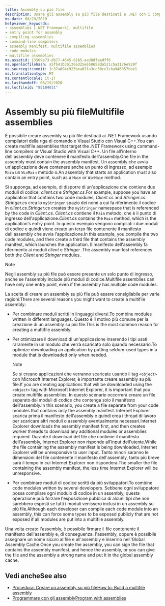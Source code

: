 ```yaml
---
title: Assembly su più file
description: Usare gli assembly su più file destinati a .NET con i compilatori della riga di comando o Visual Studio con Visual C++. Un file nell'assembly deve conservare il manifesto dell'assembly.
ms.date: 08/20/2019
helpviewer_keywords:
- assemblies [.NET Framework], multifile
- entry point for assembly
- compiling assemblies
- command-line compilers
- assembly manifest, multifile assemblies
- code modules
- multifile assemblies
ms.assetid: 13509e73-db77-4645-8165-aad8dfaedff6
ms.openlocfilehash: a5fb41b3b136a325e6b8658da521cba3176e929f
ms.sourcegitcommit: 1c37a894c923bea021a3cc38ce7cba946357bbe1
ms.translationtype: MT
ms.contentlocale: it-IT
ms.lasthandoff: 06/19/2020
ms.locfileid: "85104631"
---
```

# <a name="multifile-assemblies"></a><span data-ttu-id="e4463-104">Assembly su più file</span><span class="sxs-lookup"><span data-stu-id="e4463-104">Multifile assemblies</span></span>

<span data-ttu-id="e4463-105">È possibile creare assembly su più file destinati ai .NET Framework usando compilatori della riga di comando o Visual Studio con Visual C++.</span><span class="sxs-lookup"><span data-stu-id="e4463-105">You can create multifile assemblies that target the .NET Framework using command-line compilers or Visual Studio with Visual C++.</span></span> <span data-ttu-id="e4463-106">Un file all'interno dell'assembly deve contenere il manifesto dell'assembly.</span><span class="sxs-lookup"><span data-stu-id="e4463-106">One file in the assembly must contain the assembly manifest.</span></span> <span data-ttu-id="e4463-107">Un assembly che avvia un'applicazione deve contenere anche un punto di ingresso, ad esempio `Main` un `WinMain` metodo o.</span><span class="sxs-lookup"><span data-stu-id="e4463-107">An assembly that starts an application must also contain an entry point, such as a `Main` or `WinMain` method.</span></span>

<span data-ttu-id="e4463-108">Si supponga, ad esempio, di disporre di un'applicazione che contiene due moduli di codice, *client.cs* e *Stringer.cs*.</span><span class="sxs-lookup"><span data-stu-id="e4463-108">For example, suppose you have an application that contains two code modules, *Client.cs* and *Stringer.cs*.</span></span> <span data-ttu-id="e4463-109">*Stringer.cs* crea lo `myStringer` spazio dei nomi a cui fa riferimento il codice in *client.cs*.</span><span class="sxs-lookup"><span data-stu-id="e4463-109">*Stringer.cs* creates the `myStringer` namespace that is referenced by the code in *Client.cs*.</span></span> <span data-ttu-id="e4463-110">*Client.cs* contiene il `Main` metodo, che è il punto di ingresso dell'applicazione.</span><span class="sxs-lookup"><span data-stu-id="e4463-110">*Client.cs* contains the `Main` method, which is the application's entry point.</span></span> <span data-ttu-id="e4463-111">In questo esempio vengono compilati i due moduli di codice e quindi viene creato un terzo file contenente il manifesto dell'assembly che avvia l'applicazione.</span><span class="sxs-lookup"><span data-stu-id="e4463-111">In this example, you compile the two code modules, and then create a third file that contains the assembly manifest, which launches the application.</span></span> <span data-ttu-id="e4463-112">Il manifesto dell'assembly fa riferimento ai moduli *client* e *Stringer* .</span><span class="sxs-lookup"><span data-stu-id="e4463-112">The assembly manifest references both the *Client* and *Stringer* modules.</span></span>

> [!NOTE]
> <span data-ttu-id="e4463-113">Negli assembly su più file può essere presente un solo punto di ingresso, anche se l'assembly include più moduli di codice.</span><span class="sxs-lookup"><span data-stu-id="e4463-113">Multifile assemblies can have only one entry point, even if the assembly has multiple code modules.</span></span>

<span data-ttu-id="e4463-114">La scelta di creare un assembly su più file può essere consigliabile per varie ragioni:</span><span class="sxs-lookup"><span data-stu-id="e4463-114">There are several reasons you might want to create a multifile assembly:</span></span>

- <span data-ttu-id="e4463-115">Per combinare moduli scritti in linguaggi diversi.</span><span class="sxs-lookup"><span data-stu-id="e4463-115">To combine modules written in different languages.</span></span> <span data-ttu-id="e4463-116">Questo è il motivo più comune per la creazione di un assembly su più file.</span><span class="sxs-lookup"><span data-stu-id="e4463-116">This is the most common reason for creating a multifile assembly.</span></span>

- <span data-ttu-id="e4463-117">Per ottimizzare il download di un'applicazione inserendo i tipi usati raramente in un modulo che verrà scaricato solo quando necessario.</span><span class="sxs-lookup"><span data-stu-id="e4463-117">To optimize downloading an application by putting seldom-used types in a module that is downloaded only when needed.</span></span>

    > [!NOTE]
    > <span data-ttu-id="e4463-118">Se si creano applicazioni che verranno scaricate usando il tag `<object>` con Microsoft Internet Explorer, è importante creare assembly su più file.</span><span class="sxs-lookup"><span data-stu-id="e4463-118">If you are creating applications that will be downloaded using the `<object>` tag with Microsoft Internet Explorer, it is important that you create multifile assemblies.</span></span> <span data-ttu-id="e4463-119">In questo scenario occorrerà creare un file separato dai moduli di codice che contenga solo il manifesto dell'assembly.</span><span class="sxs-lookup"><span data-stu-id="e4463-119">In this scenario, you create a file separate from your code modules that contains only the assembly manifest.</span></span> <span data-ttu-id="e4463-120">Internet Explorer scarica prima il manifesto dell'assembly e quindi crea i thread di lavoro per scaricare altri moduli o assembly eventualmente necessari.</span><span class="sxs-lookup"><span data-stu-id="e4463-120">Internet Explorer downloads the assembly manifest first, and then creates worker threads to download any additional modules or assemblies required.</span></span> <span data-ttu-id="e4463-121">Durante il download del file che contiene il manifesto dell'assembly, Internet Explorer non risponde all'input dell'utente.</span><span class="sxs-lookup"><span data-stu-id="e4463-121">While the file containing the assembly manifest is being downloaded, Internet Explorer will be unresponsive to user input.</span></span> <span data-ttu-id="e4463-122">Tanto minori saranno le dimensioni del file contenente il manifesto dell'assembly, tanto più breve sarà il tempo in cui Internet Explorer non risponderà.</span><span class="sxs-lookup"><span data-stu-id="e4463-122">The smaller the file containing the assembly manifest, the less time Internet Explorer will be unresponsive.</span></span>

- <span data-ttu-id="e4463-123">Per combinare moduli di codice scritti da più sviluppatori.</span><span class="sxs-lookup"><span data-stu-id="e4463-123">To combine code modules written by several developers.</span></span> <span data-ttu-id="e4463-124">Sebbene ogni sviluppatore possa compilare ogni modulo di codice in un assembly, questa operazione può forzare l'esposizione pubblica di alcuni tipi che non sarebbero esposti se tutti i moduli venissero inclusi in un assembly su più file.</span><span class="sxs-lookup"><span data-stu-id="e4463-124">Although each developer can compile each code module into an assembly, this can force some types to be exposed publicly that are not exposed if all modules are put into a multifile assembly.</span></span>

<span data-ttu-id="e4463-125">Una volta creato l'assembly, è possibile firmare il file contenente il manifesto dell'assembly e, di conseguenza, l'assembly, oppure è possibile assegnare un nome sicuro al file e all'assembly e inserirlo nell'Global Assembly Cache.</span><span class="sxs-lookup"><span data-stu-id="e4463-125">Once you create the assembly, you can sign the file that contains the assembly manifest, and hence the assembly, or you can give the file and the assembly a strong name and put it in the global assembly cache.</span></span>

## <a name="see-also"></a><span data-ttu-id="e4463-126">Vedi anche</span><span class="sxs-lookup"><span data-stu-id="e4463-126">See also</span></span>

- [<span data-ttu-id="e4463-127">Procedura: Creare un assembly su più file</span><span class="sxs-lookup"><span data-stu-id="e4463-127">How to: Build a multifile assembly</span></span>](build-multifile-assembly.md)
- [<span data-ttu-id="e4463-128">Programmare con gli assembly</span><span class="sxs-lookup"><span data-stu-id="e4463-128">Program with assemblies</span></span>](../../standard/assembly/index.md)
